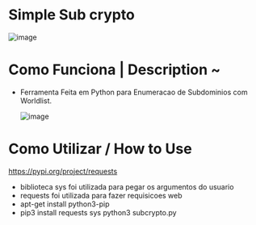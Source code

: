 # Simple Sub crypto


  ![image](https://user-images.githubusercontent.com/104122295/164391126-c1fade44-acb7-4d15-b345-3564e034849f.png)


  
# Como Funciona | Description  ~
- Ferramenta Feita em Python para Enumeracao de Subdominios com Worldlist.

  ![image](https://user-images.githubusercontent.com/104122295/164391221-e6038af3-791d-4b9a-8a3d-41b2b192bf92.png)

# Como Utilizar / How to Use

https://pypi.org/project/requests

- biblioteca sys foi utilizada para pegar os argumentos do usuario 
- requests foi utilizada para fazer requisicoes web
- apt-get install python3-pip 
- pip3 install requests sys
python3 subcrypto.py <dominio> <wordlist>
